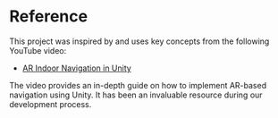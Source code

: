 # Reference

This project was inspired by and uses key concepts from the following YouTube video:

- [AR Indoor Navigation in Unity](https://youtu.be/fuHFrMZ4q_s?si=S86fj9DBgmMR1Yxz)

The video provides an in-depth guide on how to implement AR-based navigation using Unity. It has been an invaluable resource during our development process.
